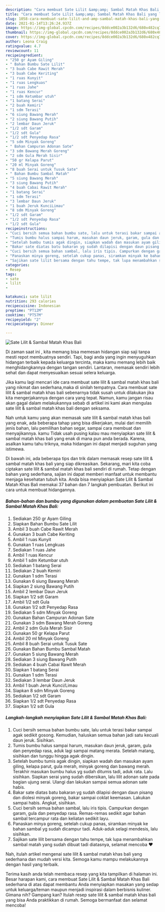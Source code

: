 ```yaml
---
description: "Cara membuat Sate Lilit &amp;amp; Sambal Matah Khas Bali yang lezat dan Mudah Dibuat"
title: "Cara membuat Sate Lilit &amp;amp; Sambal Matah Khas Bali yang lezat dan Mudah Dibuat"
slug: 1058-cara-membuat-sate-lilit-and-amp-sambal-matah-khas-bali-yang-lezat-dan-mudah-dibuat
date: 2021-01-14T13:26:24.937Z
image: https://img-global.cpcdn.com/recipes/8ddce002a3b132d6/680x482cq70/sate-lilit-sambal-matah-khas-bali-foto-resep-utama.jpg
thumbnail: https://img-global.cpcdn.com/recipes/8ddce002a3b132d6/680x482cq70/sate-lilit-sambal-matah-khas-bali-foto-resep-utama.jpg
cover: https://img-global.cpcdn.com/recipes/8ddce002a3b132d6/680x482cq70/sate-lilit-sambal-matah-khas-bali-foto-resep-utama.jpg
author: Leona Craig
ratingvalue: 4.7
reviewcount: 11
recipeingredient:
- "250 gr Ayam Giling"
- " Bahan Bumbu Sate Lilit"
- "3 buah Cabe Rawit Merah"
- "3 buah Cabe Keriting"
- "1 ruas Kunyit"
- "1 ruas Lengkuas"
- "1 ruas Jahe"
- "1 ruas Kencur"
- "1 sdm Ketumbar utuh"
- "1 batang Serai"
- "2 buah Kemiri"
- "1 sdm Terasi"
- "6 siung Bawang Merah"
- "2 siung Bawang Putih"
- "2 lembar Daun Jeruk"
- "1/2 sdt Garam"
- "1/2 sdt Gula"
- "1/2 sdt Penyedap Rasa"
- "5 sdm Minyak Goreng"
- " Bahan Campuran Adonan Sate"
- "3 sdm Bawang Merah Goreng"
- "2 sdm Gula Merah Sisir"
- "50 gr Kelapa Parut"
- "20 ml Minyak Goreng"
- "8 buah Serai untuk Tusuk Sate"
- " Bahan Bumbu Sambal Matah"
- "5 siung Bawang Merah"
- "3 siung Bawang Putih"
- "4 buah Cabai Rawit Merah"
- "1 batang Serai"
- "1 sdm Terasi"
- "3 lembar Daun Jeruk"
- "1 buah Jeruk KunciLimau"
- "8 sdm Minyak Goreng"
- "1/2 sdt Garam"
- "1/2 sdt Penyedap Rasa"
- "1/2 sdt Gula"
recipeinstructions:
- "Cuci bersih semua bahan bumbu sate, lalu untuk terasi bakar sampai agak sedikit gosong. Kemudian, haluskan semua bahan jadi satu kecuali daun jeruk. Sisihkan."
- "Tumis bumbu halus sampai harum, masukan daun jeruk, garam, gula dan penyedap rasa, aduk lagi sampai matang merata. Setelah matang, sisihkan dan tunggu hingga agak dingin."
- "Setelah bumbu tumis agak dingin, siapkan wadah dan masukan ayam giling, kelapa parut, gula merah, minyak goreng dan bawang merah. Terakhir masukan bumbu halus yg sudah ditumis tadi, aduk rata. Lalu sisihkan. Siapkan serai yang sudah dibersikan, lalu lilit adonan sate pada bagian ujung serai. Ulangi dan lakukan sampai semua adonan sate habis."
- "Bakar sate diatas batu bakaran yg sudah dilapisi dengan daun pisang dan diolesi minyak goreng, bakar sampai coklat keemasan. Lakukan sampai habis. Angkat, sisihkan."
- "Cuci bersih semua bahan sambal, lalu iris tipis. Campurkan dengan garam, gula dan penyedap rasa. Remas-remas sedikit agar bahan sambal tercampur rata dan keliatan sedikit layu."
- "Panaskan minya goreng, setelah cukup panas, siramkan minyak ke bahan sambal yg sudah dicampur tadi. Aduk-aduk selagi mendesis, lalu sisihkan."
- "Sajikan sate lilit bersama dengan tahu tempe, tak lupa menambahkan sambal matah yang sudah dibuat tadi diatasnya, selamat mencoba ❤️"
categories:
- Resep
tags:
- sate
- lilit
- 

katakunci: sate lilit  
nutrition: 293 calories
recipecuisine: Indonesian
preptime: "PT12M"
cooktime: "PT57M"
recipeyield: "2"
recipecategory: Dinner

---
```



![Sate Lilit &amp; Sambal Matah Khas Bali](https://img-global.cpcdn.com/recipes/8ddce002a3b132d6/680x482cq70/sate-lilit-sambal-matah-khas-bali-foto-resep-utama.jpg)

Di zaman  saat ini , kita memang bisa memesan hidangan siap saji tanpa mesti repot membuatnya sendiri. Tapi, bagi anda yang ingin menyuguhkan hidangan terbaik kepada keluarga tercinta, maka kamu memang lebih baik menghidangkannya dengan tangan sendiri. Lantaran, memasak sendiri lebih sehat dan dapat menyesuaikan sesuai selera keluarga.

Jika kamu lagi mencari ide cara membuat sate lilit &amp; sambal matah khas bali yang nikmat dan sederhana,maka di sinilah tempatnya. Cara membuat sate lilit &amp; sambal matah khas bali  sebenarnya tidak susah untuk dilakukan jika kita mengerjakannya dengan cara yang tepat. Namun, kamu jangan risau akan gagal dalam melakukannya 
sebab di artikel ini kami akan mengulas sate lilit &amp; sambal matah khas bali dengan seksama.  



Nah untuk kamu yang akan memasak sate lilit &amp; sambal matah khas bali yang enak, ada beberapa tahap yang bisa dikerjakan, mulai dari memilih jenis bahan, lalu pemilihan bahan segar, sampai cara membuat dan menyajikannya. kamu Tidak usah pusing kalau mau menyiapkan sate lilit &amp; sambal matah khas bali yang enak di mana pun anda berada. Karena, asalkan kamu  tahu triknya, maka hidangan ini dapat menjadi suguhan yang istimewa.

Di bawah ini, ada beberapa tips dan trik dalam memasak resep sate lilit &amp; sambal matah khas bali yang siap dikreasikan. Sekarang, mari kita coba ciptakan sate lilit &amp; sambal matah khas bali sendiri di rumah. Tetap dengan bahan yang sederhana, sajian ini dapat memberi manfaat untuk membantu menjaga kesehatan tubuh kita. Anda bisa menyiapkan Sate Lilit &amp; Sambal Matah Khas Bali memakai 37 bahan dan 7 langkah pembuatan. Berikut ini cara untuk membuat hidangannya.

<!--inarticleads1-->

##### Bahan-bahan dan bumbu yang digunakan dalam pembuatan Sate Lilit &amp; Sambal Matah Khas Bali:

1. Sediakan 250 gr Ayam Giling
1. Siapkan  Bahan Bumbu Sate Lilit
1. Ambil 3 buah Cabe Rawit Merah
1. Gunakan 3 buah Cabe Keriting
1. Ambil 1 ruas Kunyit
1. Gunakan 1 ruas Lengkuas
1. Sediakan 1 ruas Jahe
1. Ambil 1 ruas Kencur
1. Ambil 1 sdm Ketumbar utuh
1. Sediakan 1 batang Serai
1. Sediakan 2 buah Kemiri
1. Gunakan 1 sdm Terasi
1. Gunakan 6 siung Bawang Merah
1. Siapkan 2 siung Bawang Putih
1. Ambil 2 lembar Daun Jeruk
1. Siapkan 1/2 sdt Garam
1. Ambil 1/2 sdt Gula
1. Gunakan 1/2 sdt Penyedap Rasa
1. Sediakan 5 sdm Minyak Goreng
1. Gunakan  Bahan Campuran Adonan Sate
1. Gunakan 3 sdm Bawang Merah Goreng
1. Ambil 2 sdm Gula Merah Sisir
1. Gunakan 50 gr Kelapa Parut
1. Ambil 20 ml Minyak Goreng
1. Ambil 8 buah Serai untuk Tusuk Sate
1. Gunakan  Bahan Bumbu Sambal Matah
1. Gunakan 5 siung Bawang Merah
1. Sediakan 3 siung Bawang Putih
1. Sediakan 4 buah Cabai Rawit Merah
1. Siapkan 1 batang Serai
1. Gunakan 1 sdm Terasi
1. Sediakan 3 lembar Daun Jeruk
1. Ambil 1 buah Jeruk Kunci/Limau
1. Siapkan 8 sdm Minyak Goreng
1. Sediakan 1/2 sdt Garam
1. Siapkan 1/2 sdt Penyedap Rasa
1. Siapkan 1/2 sdt Gula




<!--inarticleads2-->

##### Langkah-langkah menyiapkan Sate Lilit &amp; Sambal Matah Khas Bali:

1. Cuci bersih semua bahan bumbu sate, lalu untuk terasi bakar sampai agak sedikit gosong. Kemudian, haluskan semua bahan jadi satu kecuali daun jeruk. Sisihkan.
1. Tumis bumbu halus sampai harum, masukan daun jeruk, garam, gula dan penyedap rasa, aduk lagi sampai matang merata. Setelah matang, sisihkan dan tunggu hingga agak dingin.
1. Setelah bumbu tumis agak dingin, siapkan wadah dan masukan ayam giling, kelapa parut, gula merah, minyak goreng dan bawang merah. Terakhir masukan bumbu halus yg sudah ditumis tadi, aduk rata. Lalu sisihkan. Siapkan serai yang sudah dibersikan, lalu lilit adonan sate pada bagian ujung serai. Ulangi dan lakukan sampai semua adonan sate habis.
1. Bakar sate diatas batu bakaran yg sudah dilapisi dengan daun pisang dan diolesi minyak goreng, bakar sampai coklat keemasan. Lakukan sampai habis. Angkat, sisihkan.
1. Cuci bersih semua bahan sambal, lalu iris tipis. Campurkan dengan garam, gula dan penyedap rasa. Remas-remas sedikit agar bahan sambal tercampur rata dan keliatan sedikit layu.
1. Panaskan minya goreng, setelah cukup panas, siramkan minyak ke bahan sambal yg sudah dicampur tadi. Aduk-aduk selagi mendesis, lalu sisihkan.
1. Sajikan sate lilit bersama dengan tahu tempe, tak lupa menambahkan sambal matah yang sudah dibuat tadi diatasnya, selamat mencoba ❤️




Nah, itulah artikel mengenai  sate lilit &amp; sambal matah khas bali  yang sederhana dan mudah versi kita. Semoga kamu mampu melakukannya dengan hasil yang terbaik. 

Terima kasih anda telah membaca resep yang kita tampilkan di halaman ini. Besar harapan kami, cara membuat  Sate Lilit &amp; Sambal Matah Khas Bali sederhana di atas dapat membantu Anda menyiapkan masakan yang sedap untuk keluarga/teman maupun menjadi inspirasi dalam berbisnis kuliner. Gimana nih? Gampang kan? Itulah resep sate lilit &amp; sambal matah khas bali yang bisa Anda praktikkan di rumah. Semoga bermanfaat dan selamat mencoba!

